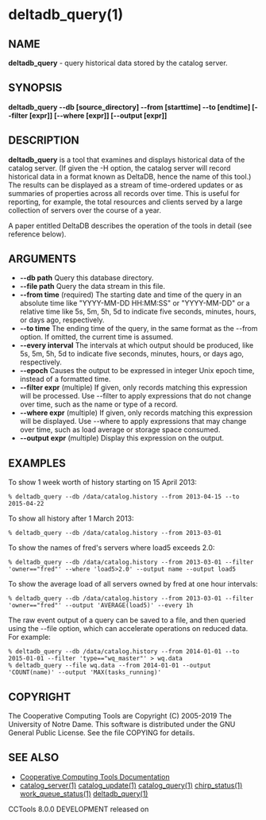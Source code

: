 






















# deltadb_query(1)

## NAME
**deltadb_query** - query historical data stored by the catalog server.

## SYNOPSIS
****deltadb_query --db [source_directory] --from [starttime] --to [endtime] [--filter [expr]] [--where [expr]] [--output [expr]]****

## DESCRIPTION

**deltadb_query** is a tool that examines and displays historical data of the catalog server.
(If given the -H option, the catalog server will record historical data in a format
known as DeltaDB, hence the name of this tool.)
The results can be displayed as a stream of time-ordered updates
or as summaries of properties across all records over time.
This is useful for reporting, for example, the total resources and clients
served by a large collection of servers over the course of a year.

A paper entitled DeltaDB describes the operation of the tools in detail (see reference below).

## ARGUMENTS

- **--db path**  Query this database directory.
- **--file path**  Query the data stream in this file.
- **--from time**  (required) The starting date and time of the query in an absolute time like "YYYY-MM-DD HH:MM:SS" or "YYYY-MM-DD" or a relative time like 5s, 5m, 5h, 5d to indicate five seconds, minutes, hours, or days ago, respectively.
- **--to time**  The ending time of the query, in the same format as the --from option.  If omitted, the current time is assumed.
- **--every interval**  The intervals at which output should be produced, like 5s, 5m, 5h, 5d to indicate five seconds, minutes, hours, or days ago, respectively.
- **--epoch**  Causes the output to be expressed in integer Unix epoch time, instead of a formatted time.
- **--filter expr**  (multiple) If given, only records matching this expression will be processed.  Use --filter to apply expressions that do not change over time, such as the name or type of a record.
- **--where expr**   (multiple) If given, only records matching this expression will be displayed.  Use --where to apply expressions that may change over time, such as load average or storage space consumed.
- **--output expr**  (multiple) Display this expression on the output.


## EXAMPLES

To show 1 week worth of history starting on 15 April 2013:

```
% deltadb_query --db /data/catalog.history --from 2013-04-15 --to 2015-04-22
```

To show all history after 1 March 2013:

```
% deltadb_query --db /data/catalog.history --from 2013-03-01
```

To show the names of fred's servers where load5 exceeds 2.0:

```
% deltadb_query --db /data/catalog.history --from 2013-03-01 --filter 'owner=="fred"' --where 'load5>2.0' --output name --output load5
```

To show the average load of all servers owned by fred at one hour intervals:

```
% deltadb_query --db /data/catalog.history --from 2013-03-01 --filter 'owner=="fred"' --output 'AVERAGE(load5)' --every 1h
```

The raw event output of a query can be saved to a file, and then queried using the --file option, which can accelerate operations on reduced data.  For example:

```
% deltadb_query --db /data/catalog.history --from 2014-01-01 --to 2015-01-01 --filter 'type=="wq_master"' > wq.data
% deltadb_query --file wq.data --from 2014-01-01 --output 'COUNT(name)' --output 'MAX(tasks_running)'
```

## COPYRIGHT

The Cooperative Computing Tools are Copyright (C) 2005-2019 The University of Notre Dame.  This software is distributed under the GNU General Public License.  See the file COPYING for details.

## SEE ALSO

- [Cooperative Computing Tools Documentation]("../index.html")
- [catalog_server(1)](catalog_server.md)  [catalog_update(1)](catalog_update.md)  [catalog_query(1)](catalog_query.md)  [chirp_status(1)](chirp_status.md)  [work_queue_status(1)](work_queue_status.md)   [deltadb_query(1)](deltadb_query.md)


CCTools 8.0.0 DEVELOPMENT released on 
